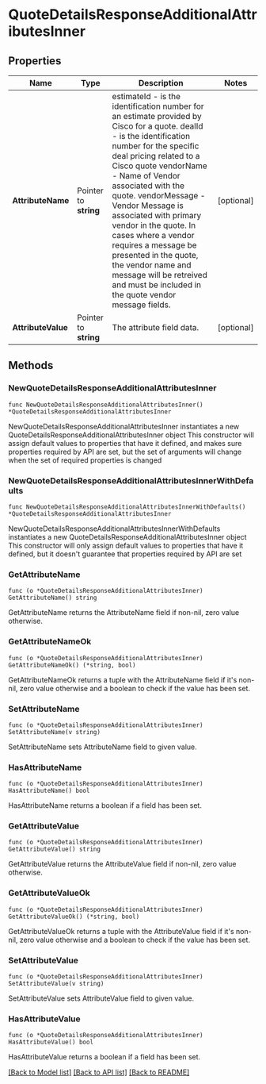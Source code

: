 # QuoteDetailsResponseAdditionalAttributesInner

## Properties

Name | Type | Description | Notes
------------ | ------------- | ------------- | -------------
**AttributeName** | Pointer to **string** | estimateId - is the identification number for an estimate provided by Cisco for a quote.  dealId - is the identification number for the specific deal pricing related to a Cisco quote  vendorName - Name of Vendor associated with the quote.  vendorMessage - Vendor Message is associated with primary vendor in the quote.  In cases where a vendor requires a message be presented in the quote, the vendor name and message will be retreived and must be included in the quote vendor message fields. | [optional] 
**AttributeValue** | Pointer to **string** | The attribute field data. | [optional] 

## Methods

### NewQuoteDetailsResponseAdditionalAttributesInner

`func NewQuoteDetailsResponseAdditionalAttributesInner() *QuoteDetailsResponseAdditionalAttributesInner`

NewQuoteDetailsResponseAdditionalAttributesInner instantiates a new QuoteDetailsResponseAdditionalAttributesInner object
This constructor will assign default values to properties that have it defined,
and makes sure properties required by API are set, but the set of arguments
will change when the set of required properties is changed

### NewQuoteDetailsResponseAdditionalAttributesInnerWithDefaults

`func NewQuoteDetailsResponseAdditionalAttributesInnerWithDefaults() *QuoteDetailsResponseAdditionalAttributesInner`

NewQuoteDetailsResponseAdditionalAttributesInnerWithDefaults instantiates a new QuoteDetailsResponseAdditionalAttributesInner object
This constructor will only assign default values to properties that have it defined,
but it doesn't guarantee that properties required by API are set

### GetAttributeName

`func (o *QuoteDetailsResponseAdditionalAttributesInner) GetAttributeName() string`

GetAttributeName returns the AttributeName field if non-nil, zero value otherwise.

### GetAttributeNameOk

`func (o *QuoteDetailsResponseAdditionalAttributesInner) GetAttributeNameOk() (*string, bool)`

GetAttributeNameOk returns a tuple with the AttributeName field if it's non-nil, zero value otherwise
and a boolean to check if the value has been set.

### SetAttributeName

`func (o *QuoteDetailsResponseAdditionalAttributesInner) SetAttributeName(v string)`

SetAttributeName sets AttributeName field to given value.

### HasAttributeName

`func (o *QuoteDetailsResponseAdditionalAttributesInner) HasAttributeName() bool`

HasAttributeName returns a boolean if a field has been set.

### GetAttributeValue

`func (o *QuoteDetailsResponseAdditionalAttributesInner) GetAttributeValue() string`

GetAttributeValue returns the AttributeValue field if non-nil, zero value otherwise.

### GetAttributeValueOk

`func (o *QuoteDetailsResponseAdditionalAttributesInner) GetAttributeValueOk() (*string, bool)`

GetAttributeValueOk returns a tuple with the AttributeValue field if it's non-nil, zero value otherwise
and a boolean to check if the value has been set.

### SetAttributeValue

`func (o *QuoteDetailsResponseAdditionalAttributesInner) SetAttributeValue(v string)`

SetAttributeValue sets AttributeValue field to given value.

### HasAttributeValue

`func (o *QuoteDetailsResponseAdditionalAttributesInner) HasAttributeValue() bool`

HasAttributeValue returns a boolean if a field has been set.


[[Back to Model list]](../README.md#documentation-for-models) [[Back to API list]](../README.md#documentation-for-api-endpoints) [[Back to README]](../README.md)


